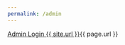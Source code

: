 ```yaml
---
permalink: /admin
---
```

 
<!doctype html>
<html>
<head>
  <meta charset="utf-8" />
  <meta name="viewport" content="width=device-width, initial-scale=1.0" />
  <title>Content Manager</title>
  <!-- Script for Netlify Identity Service -->
  <script src="https://identity.netlify.com/v1/netlify-identity-widget.js"></script>
</head>
<body>
  <p><a href="https://cecleeds.netlify.app/admin">Admin Login {{ site.url }}</a>{{ page.url }}</p>
  <!-- Include the script that builds the page and powers Netlify CMS -->
  <script src="https://unpkg.com/netlify-cms@^2.0.0/dist/netlify-cms.js"></script>
</body>
</html>

